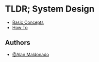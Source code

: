 # TLDR; System Design

- [Basic Concepts](/basic-concepts/README.md)
- [How To](/how-to/README.md)

## Authors

- [@Alan Maldonado](https://www.github.com/n3m)
